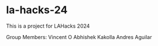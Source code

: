 # la-hacks-24
This is a project for LAHacks 2024

Group Members:
Vincent O
Abhishek Kakolla
Andres Aguilar
